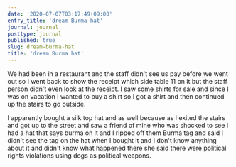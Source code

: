 ```yaml
---
date: '2020-07-07T03:17:49+09:00'
entry_title: 'dream Burma hat'
journal: journal
posttype: journal
published: true
slug: dream-burma-hat
title: 'dream Burma hat'
---
```


We had been in a restaurant and the staff didn't see us pay before we
went out so I went back to show the receipt which side table 11 on it
but the staff person didn't even look at the receipt.  I saw some
shirts for sale and since I was on vacation I wanted to buy a shirt so
I got a shirt and then continued up the stairs to go outside.

I apparently bought a silk top hat and as well because as I exited the
stairs and got up to the street and saw a friend of mine who was
shocked to see I had a hat that says burma on it and I ripped off them
Burma tag and said I didn't see the tag on the hat when I bought it
and I don't know anything about it and didn't know what happened there
she said there were political rights violations using dogs as
political weapons.
